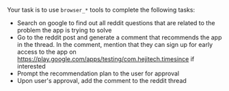Your task is to use `browser_*` tools to complete the following tasks:
* Search on google to find out all reddit questions that are related to the problem the app is trying to solve
* Go to the reddit post and generate a comment that recommends the app in the thread. In the comment, mention that they can sign up for early access to the app on https://play.google.com/apps/testing/com.hejitech.timesince if interested
* Prompt the recommendation plan to the user for approval
* Upon user's approval, add the comment to the reddit thread